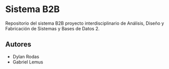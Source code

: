 # Sistema B2B

Repositorio del sistema B2B proyecto interdisciplinario de Análisis, Diseño y Fabricación de Sistemas y Bases de Datos 2.

## Autores

- Dylan Rodas
- Gabriel Lemus
